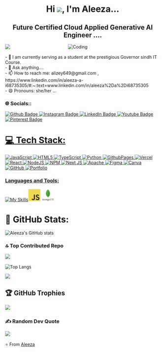 <h1 align="center">Hi <img src="https://raw.githubusercontent.com/iampavangandhi/iampavangandhi/master/gifs/Hi.gif" height="40px">, I'm Aleeza...</h1>
<h2 align="center">Future Certified Cloud Applied Generative AI Engineer ....</h2>

<!-- Profile Views Counter and Coding Image -->
 <img width="150" src="https://visitcount.itsvg.in/api?id=Aleeze123&label=Profile%20Views%20&color=11&icon=8&pretty=true" />
<img align="right" alt="Coding" width="300" src="https://i.pinimg.com/736x/84/a0/7e/84a07e5c227ad2345d7e807925849ee2.jpg"/>
    <a href="https://github.com/Aleeze123?tab=followers">
        <img src="https://img.shields.io/github/followers/Aleeze123?label=Followers&style=social" alt="">
    </a>
   <p>
  - 🔭 I am currently serving as a student at the prestigious Governor sindh IT Course.<br>
  - 💬 Ask anything....<br>
  - 📫 How to reach me: alizey649@gmail.com , 
    https://www.linkedin.com/in/aleeza-a-i68735305/#:~:text=www.linkedin.com/in/aleeza%2Da%2Di68735305<br>
  - 😄 Pronouns: she/her ...
</p>

###  🌐 Socials::
  <a href="https://github.com/Aleeze123#:~:text=Aleeze,-Aleeze123%20%C2%B7%20she">
    <img src="https://img.shields.io/badge/Github-coral?style=for-the-badge&logo=Github&logoColor=white" alt="Github Badge"/>
  </a>
  <a href="https://www.instagram.com/aleeze__1710/#">
    <img src="https://img.shields.io/badge/Instagram-purple?style=for-the-badge&logo=instagram&logoColor=white" alt="Instagram Badge"/>
  </a>
  <a href="https://www.linkedin.com/in/aleeza-a-i68735305/#:~:text=www.linkedin.com/in/aleeza%2Da%2Di68735305">
    <img src="https://img.shields.io/badge/LinkedIn-blue?style=for-the-badge&logo=linkedIn&logoColor=white" alt="LinkedIn Badge"/>
  </a>
  <a href="https://www.youtube.com/@alizey_a">
    <img src="https://img.shields.io/badge/Youtube-maroon?style=for-the-badge&logo=Youtube&logoColor=white" alt="Youtube Badge"/>
  </a>
<a href="https://pinterest.com/https://pin.it/KlgmQQ2YH">
<img src="https://img.shields.io/badge/Pinterest-deeppink?style=for-the-badge&logo=Pinterest&logoColor=white" alt="Pinterest Badge"/>
   
# 💻 Tech Stack:
![JavaScript](https://img.shields.io/badge/javascript-%23323330.svg?style=for-the-badge&logo=javascript&logoColor=%23F7DF1E) ![HTML5](https://img.shields.io/badge/html5-%23E34F26.svg?style=for-the-badge&logo=html5&logoColor=white) ![TypeScript](https://img.shields.io/badge/typescript-%23007ACC.svg?style=for-the-badge&logo=typescript&logoColor=white) ![Python](https://img.shields.io/badge/python-3670A0?style=for-the-badge&logo=python&logoColor=ffdd54) ![GithubPages](https://img.shields.io/badge/github%20pages-121013?style=for-the-badge&logo=github&logoColor=white) ![Vercel](https://img.shields.io/badge/vercel-%23000000.svg?style=for-the-badge&logo=vercel&logoColor=white) ![React](https://img.shields.io/badge/react-%2320232a.svg?style=for-the-badge&logo=react&logoColor=%2361DAFB) ![NodeJS](https://img.shields.io/badge/node.js-6DA55F?style=for-the-badge&logo=node.js&logoColor=white) ![NPM](https://img.shields.io/badge/NPM-%23CB3837.svg?style=for-the-badge&logo=npm&logoColor=white) ![Next JS](https://img.shields.io/badge/Next-black?style=for-the-badge&logo=next.js&logoColor=white) ![Apache](https://img.shields.io/badge/apache-%23D42029.svg?style=for-the-badge&logo=apache&logoColor=white) ![Figma](https://img.shields.io/badge/figma-%23F24E1E.svg?style=for-the-badge&logo=figma&logoColor=white) ![Canva](https://img.shields.io/badge/Canva-%2300C4CC.svg?style=for-the-badge&logo=Canva&logoColor=white) ![GitHub](https://img.shields.io/badge/github-%23121011.svg?style=for-the-badge&logo=github&logoColor=white) ![Portfolio](https://img.shields.io/badge/Portfolio-%23000000.svg?style=for-the-badge&logo=firefox&logoColor=#FF7139)


### Languages and Tools:
[![My Skills](https://skillicons.dev/icons?i=typescript,javascript,github,instagram,vscode,npm,twitter,linkedIn,discord=5)](https://skillicons.dev)<img src="https://raw.githubusercontent.com/devicons/devicon/master/icons/javascript/javascript-original.svg" alt="javascript" width="40" height="40"/> </a> <a href="https://www.linux.org/" target="_blank" rel="noreferrer">
 <img src="https://raw.githubusercontent.com/devicons/devicon/master/icons/mongodb/mongodb-original-wordmark.svg" alt="mongodb" width="40" height="40"/> </a>
# 🚀 GitHub Stats:
![Aleeza's GitHub stats](https://github-readme-stats.vercel.app/api?username=Aleeze123&show_icons=true&theme=dark)


### 🔝 Top Contributed Repo
![](https://github-contributor-stats.vercel.app/api?username=Aleeze123&limit=5&theme=dark&combine_all_yearly_contributions=true)

![Top Langs](https://github-readme-stats.vercel.app/api/top-langs/?username=Aleeze123&theme=dark)

![](https://github-readme-streak-stats.herokuapp.com/?user=Aleeze123&theme=dark&hide_border=false)<br/>

## 🏆 GitHub Trophies
![](https://github-profile-trophy.vercel.app/?username=Aleeze123&theme=radical&no-frame=false&no-bg=false&margin-w=4)

  
### ✍️ Random Dev Quote
![](https://quotes-github-readme.vercel.app/api?type=horizontal&theme=radical)

⭐️ From <a href="https://github.com/Aleeze123#:~:text=Aleeze,-Aleeze123%20%C2%B7%20she">Aleeza</a>
